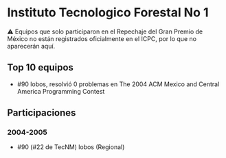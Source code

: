 # Instituto Tecnologico Forestal No 1

:warning: Equipos que solo participaron en el Repechaje del Gran Premio de México no están registrados oficialmente en el ICPC, por lo que no aparecerán aquí.

## Top 10 equipos

- #90 lobos, resolvió 0 problemas en The 2004 ACM Mexico and Central America Programming Contest

## Participaciones

### 2004-2005

- #90 (#22 de TecNM) lobos (Regional)



